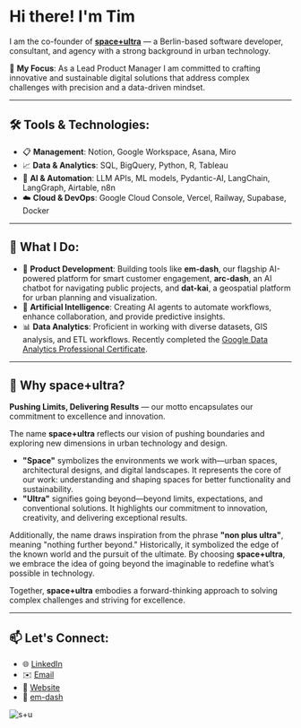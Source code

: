 # Hi there! I'm Tim

I am the co-founder of **[space+ultra](https://spaceplusultra.com)** — a Berlin-based software developer, consultant, and agency with a strong background in urban technology.

🌟 **My Focus**: As a Lead Product Manager I am committed to crafting innovative and sustainable digital solutions that address complex challenges with precision and a data-driven mindset.

---

## 🛠️ Tools & Technologies:
- 📋 **Management**: Notion, Google Workspace, Asana, Miro  
- 📈 **Data & Analytics**: SQL, BigQuery, Python, R, Tableau  
- 🤖 **AI & Automation**: LLM APIs, ML models, Pydantic-AI, LangChain, LangGraph, Airtable, n8n  
- ☁️ **Cloud & DevOps**: Google Cloud Console, Vercel, Railway, Supabase, Docker

---

## 💼 What I Do:
- 🚀 **Product Development**:  Building tools like **em-dash**, our flagship AI-powered platform for smart customer engagement, **arc-dash**, an AI chatbot for navigating public projects, and **dat-kai**, a geospatial platform for urban planning and visualization.
- 🤖 **Artificial Intelligence**:  Creating AI agents to automate workflows, enhance collaboration, and provide predictive insights.
- 📊 **Data Analytics**:  Proficient in working with diverse datasets, GIS analysis, and ETL workflows. Recently completed the [Google Data Analytics Professional Certificate](https://www.coursera.org/professional-certificates/google-data-analytics).

---

## 🌌 Why **space+ultra**?

**Pushing Limits, Delivering Results** — our motto encapsulates our commitment to excellence and innovation.

The name **space+ultra** reflects our vision of pushing boundaries and exploring new dimensions in urban technology and design.

- **"Space"** symbolizes the environments we work with—urban spaces, architectural designs, and digital landscapes. It represents the core of our work: understanding and shaping spaces for better functionality and sustainability.  
- **"Ultra"** signifies going beyond—beyond limits, expectations, and conventional solutions. It highlights our commitment to innovation, creativity, and delivering exceptional results.  

Additionally, the name draws inspiration from the phrase **"non plus ultra"**, meaning "nothing further beyond." Historically, it symbolized the edge of the known world and the pursuit of the ultimate. By choosing **space+ultra**, we embrace the idea of going beyond the imaginable to redefine what’s possible in technology.

Together, **space+ultra** embodies a forward-thinking approach to solving complex challenges and striving for excellence.

---

## 📫 Let's Connect:
- 🌐 [LinkedIn](https://www.linkedin.com/in/ttsch)  
- ✉️ [Email](mailto:info@spaceplusultra.com)
- 🔗 [Website](https://spaceplusultra.com)
- 📝 [em-dash](https://spaceplusultra.com/em-dash)


![s+u](https://github.com/space-ultra/website/blob/main/styles/assets/tim_spu.jpg?raw=true)






<!---
space-ultra/space-ultra is a ✨ special ✨ repository because its `README.md` (this file) appears on your GitHub profile.
You can click the Preview link to take a look at your changes.
--->
